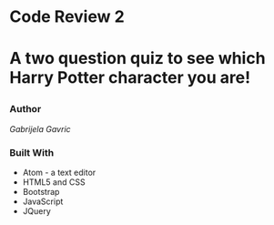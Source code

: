<h1>Code Review 2<h1>
<p>A two question quiz to see which Harry Potter character you are!<p>

<h3>Author</h3>
<p><em>Gabrijela Gavric</em></p>

<h3>Built With</h3>
<ul>
  <li>Atom - a text editor</li>
  <li>HTML5 and CSS</li>
  <li>Bootstrap</li>
  <li>JavaScript</li>
  <li>JQuery</li>
</ul>

<h3>
